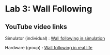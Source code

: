 # Lab 3: Wall Following

## YouTube video links
Simulator (individual) : [Wall following in simulation](https://youtu.be/zwc7MKFlwpc)

Hardware (group) : [Wall following in real life](https://youtu.be/qWendkbM0qM?si=5v1nfJJeg-llD2F2)

